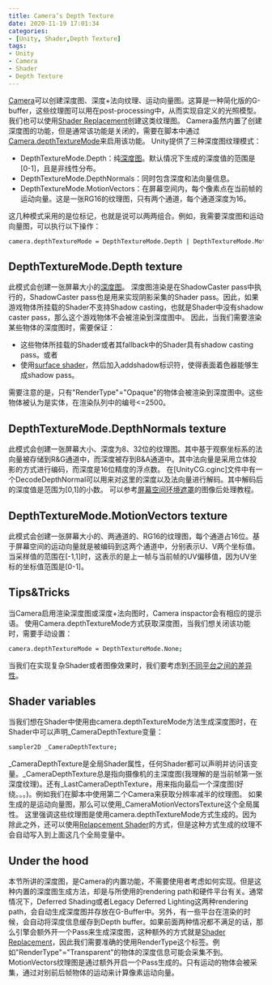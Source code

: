 ```yaml
---
title: Camera’s Depth Texture
date: 2020-11-19 17:01:34
categories:
- [Unity, Shader,Depth Texture]
tags:
- Unity
- Camera
- Shader
- Depth Texture
---
```

[Camera](https://docs.unity3d.com/Manual/class-Camera.html)可以创建深度图、深度+法向纹理、运动向量图。这算是一种简化版的G-buffer，这些纹理图可以用在post-processing中，从而实现自定义的光照模型。我们也可以使用[Shader Replacement](/blogs/2020/11/22/Rendering-with-Replaced-Shaders/)创建这类纹理图。
Camera虽然内置了创建深度图的功能，但是通常该功能是关闭的，需要在脚本中通过[Camera.depthTextureMode](https://docs.unity3d.com/ScriptReference/Camera-depthTextureMode.html)来启用该功能。
Unity提供了三种深度图纹理模式：
- DepthTextureMode.Depth：纯[深度图](https://docs.unity3d.com/Manual/SL-DepthTextures.html)。默认情况下生成的深度值的范围是[0-1]，且是非线性分布。
- DepthTextureMode.DepthNormals：同时包含深度和法向量信息。
- DepthTextureMode.MotionVectors：在屏幕空间内，每个像素点在当前帧的运动向量。这是一张RG16的纹理图，只有两个通道，每个通道深度为16。

这几种模式采用的是位标记，也就是说可以两两组合。例如，我需要深度图和运动向量图，可以执行以下操作：

``` bash
camera.depthTextureMode = DepthTextureMode.Depth | DepthTextureMode.MotionVectors;
```

## DepthTextureMode.Depth texture
此模式会创建一张屏幕大小的[深度图](https://docs.unity3d.com/Manual/SL-DepthTextures.html)。
深度图渲染是在ShadowCaster pass中执行的，ShadowCaster pass也是用来实现阴影采集的Shader pass。因此，如果游戏物体所挂载的Shader不支持Shadow casting，也就是Shader中没有shadow caster pass，那么这个游戏物体不会被渲染到深度图中。
因此，当我们需要渲染某些物体的深度图时，需要保证：
- 这些物体所挂载的Shader或者其fallback中的Shader具有shadow casting pass。或者
- 使用[surface shader](https://docs.unity3d.com/Manual/SL-SurfaceShaders.html)，然后加入addshadow标识符，使得表面着色器能够生成shadow pass。

需要注意的是，只有"RenderType"="Opaque"的物体会被渲染到深度图中。这些物体被认为是实体，在渲染队列中的编号<=2500。

## DepthTextureMode.DepthNormals texture
此模式会创建一张屏幕大小、深度为8、32位的纹理图。其中基于观察坐标系的法向量被存储到R&G通道中，而深度被存到B&A通道中。其中法向量是采用立体投影的方式进行编码，而深度是16位精度的浮点数。
在[UnityCG.cginc]文件中有一个DecodeDepthNormal可以用来对这里的深度以及法向量进行解码。其中解码后的深度值是范围为[0,1]的小数。
可以参考[屏幕空间环境遮罩](https://docs.unity3d.com/Manual/PostProcessing-AmbientOcclusion.html)的图像后处理教程。

## DepthTextureMode.MotionVectors texture
此模式会创建一张屏幕大小的、两通道的、RG16的纹理图，每个通道占16位。基于屏幕空间的运动向量就是被编码到这两个通道中，分别表示U、V两个坐标值。
当采样值的范围在[-1,1]时，这表示的是上一帧与当前帧的UV偏移值，因为UV坐标的坐标值范围是[0-1]。

## Tips&Tricks
当Camera启用渲染深度图或深度+法向图时，Camera inspactor会有相应的提示语。
使用Camera.depthTextureMode方式获取深度图，当我们想关闭该功能时，需要手动设置：
``` bash
camera.depthTextureMode = DepthTextureMode.None;
```
当我们在实现复杂Shader或者图像效果时，我们要考虑到[不同平台之间的差异性](https://docs.unity3d.com/Manual/SL-PlatformDifferences.html)。

## Shader variables
当我们想在Shader中使用由camera.depthTextureMode方法生成深度图时，在Shader中可以声明_CameraDepthTexture变量：
``` bash
sampler2D _CameraDepthTexture;
```
_CameraDepthTexture是全局Shader属性，任何Shader都可以声明并访问该变量。_CameraDepthTexture总是指向摄像机的主深度图(我理解的是当前帧第一张深度纹理)。还有_LastCameraDepthTexture，用来指向最后一个深度图(好绕。。。)。例如我们在脚本中使用第二个Camera来获取分辨率减半的纹理图。
如果生成的是运动向量图，那么可以使用_CameraMotionVectorsTexture这个全局属性。
这里强调这些纹理图是使用camera.depthTextureMode方式生成的。因为除此之外，还可以使用[Relapcement Shader](/blogs/2020/11/22/Rendering-with-Replaced-Shaders/)的方式，但是这种方式生成的纹理不会自动写入到上面这几个全局变量中。

## Under the hood
本节所讲的深度图，是Camera的内置功能，不需要使用者考虑如何实现。但是这种内置的深度图生成方法，却是与所使用的rendering path和硬件平台有关。通常情况下，Deferred Shading或者Legacy Deferred Lighting这两种rendering path，会自动生成深度图并存放在G-Buffer中。另外，有一些平台在渲染的时候，会自动将深度信息缓存到Depth buffer。如果前面两种情况都不满足的话，那么引擎会额外开一个Pass来生成深度图，这种额外的方式就是[Shader Replacement](https://docs.unity3d.com/Manual/SL-ShaderReplacement.html)，因此我们需要准确的使用RenderType这个标签。例如"RenderType"="Transparent"的物体的深度信息可能会采集不到。
MotionVectors纹理图是通过额外开启一个Pass生成的。只有运动的物体会被采集，通过对别前后帧物体的运动来计算像素运动向量。
